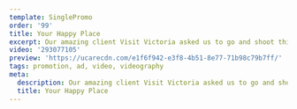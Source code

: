 ```yaml
---
template: SinglePromo
order: '99'
title: Your Happy Place
excerpt: Our amazing client Visit Victoria asked us to go and shoot this epic project in Gippsland to Promos and Adste the area as part of a push on their website and social channels.
video: '293077105'
preview: 'https://ucarecdn.com/e1f6f942-e3f8-4b51-8e77-71b98c79b7ff/'
tags: promotion, ad, video, videography
meta:
  description: Our amazing client Visit Victoria asked us to go and shoot this epic project in Gippsland to Promos and Adste the area as part of a push on their website and social channels.
  title: Your Happy Place
---
```

